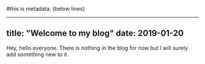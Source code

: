 #this is metadata. (below lines)

---
title: "Welcome to my blog"
date: 2019-01-20
---

Hey, hello everyone.
There is nothing in the blog for now but I will surely add something new to it.
